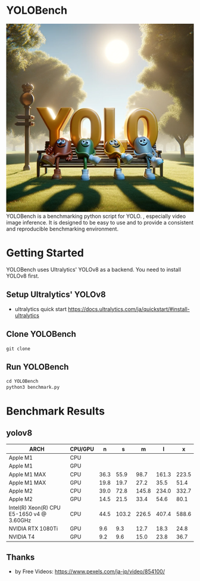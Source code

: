# YOLOBench

![YOLOBench](teaser.webp)
YOLOBench is a benchmarking python script for YOLO. , especially video image inference. It is designed to be easy to use and to provide a consistent and reproducible benchmarking environment. 

# Getting Started
YOLOBench uses Ultralytics' YOLOv8 as a backend. You need to install YOLOv8 first. 

## Setup Ultralytics' YOLOv8
 * ultralytics quick start https://docs.ultralytics.com/ja/quickstart/#install-ultralytics

## Clone YOLOBench
```
git clone 
``` 

## Run YOLOBench
```
cd YOLOBench
python3 benchmark.py
```

# Benchmark Results

## yolov8
| ARCH | CPU/GPU | n | s | m | l | x |
| --- | --- | --- | --- | --- | --- | --- |
| Apple M1 | CPU |  |  |  |  |  |
| Apple M1 | GPU |  |  |  |  |  |
| Apple M1 MAX  | CPU | 36.3 | 55.9 | 98.7 | 161.3 | 223.5 |
| Apple M1 MAX  | GPU | 19.8 | 19.7 | 27.2 | 35.5 | 51.4 |
| Apple M2  | CPU | 39.0 | 72.8 | 145.8 | 234.0 | 332.7 |
| Apple M2  | GPU | 14.5 | 21.5 | 33.4 | 54.6 | 80.1 |
| Intel(R) Xeon(R) CPU E5-1650 v4 @ 3.60GHz | CPU | 44.5 | 103.2 | 226.5 | 407.4 | 588.6 |
| NVIDIA RTX 1080Ti  | GPU | 9.6 | 9.3 | 12.7 | 18.3 | 24.8 |
| NVIDIA T4  | GPU | 9.2 | 9.6 | 15.0 | 23.8 | 36.7 |

## Thanks
  * by Free Videos: https://www.pexels.com/ja-jp/video/854100/